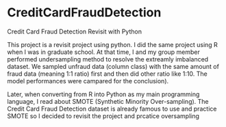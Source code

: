 # CreditCardFraudDetection
Credit Card Fraud Detection Revisit with Python

This project is a revisit project using python. I did the same project using R when I was in graduate school. At that time, I and my group member performed undersampling method to resolve the extreamly imbalanced dataset. We sampled unfraud data (column class) with the same amount of fraud data (meaning 1:1 ratio) first and then did other ratio like 1:10. The model performances were campared for the conclusion).

Later, when converting from R into Python as my main programming language, I read about SMOTE (Synthetic Minority Over-sampling). The Credit Card Fraud Detection dataset is already famous to use and practice SMOTE so I decided to revisit the project and prcatice oversampling

